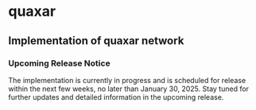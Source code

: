 # quaxar
Implementation of quaxar network 
---
### Upcoming Release Notice
The implementation is currently in progress and is scheduled for release within the next few weeks, no later than January 30, 2025. Stay tuned for further updates and detailed information in the upcoming release.
